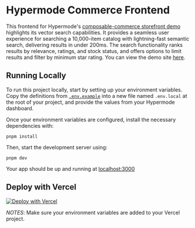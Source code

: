 # Hypermode Commerce Frontend

This frontend for Hypermode's [composable-commerce storefront demo](https://github.com/hypermodeinc/hyper-commerce) highlights its vector search capabilities. It provides a seamless user experience for searching a 10,000-item catalog with lightning-fast semantic search, delivering results in under 200ms. The search functionality ranks results by relevance, ratings, and stock status, and offers options to limit results and filter by minimum star rating. You can view the demo site [here](https://www.hypermode-commerce.com/).

## Running Locally

To run this project locally, start by setting up your environment variables. Copy the definitions from [`.env.example`](https://github.com/hypermodeinc/hyper-commerce-frontend/blob/main/.env.example) into a new file named `.env.local` at the root of your project, and provide the values from your Hypermode dashboard.

Once your environment variables are configured, install the necessary dependencies with:

```
pnpm install
```

Then, start the development server using:

```
pnpm dev
```

Your app should be up and running at [localhost:3000](http://localhost:3000/)

## Deploy with Vercel

[![Deploy with Vercel](https://vercel.com/button)](https://vercel.com/import/project?template=https://github.com/hypermodeinc/hyper-commerce-frontend)

*NOTES*: Make sure your environment variables are added to your Vercel project.
